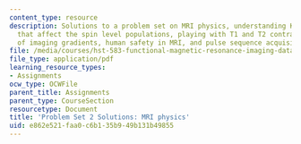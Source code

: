 ```yaml
---
content_type: resource
description: Solutions to a problem set on MRI physics, understanding K-space, factors
  that affect the spin level populations, playing with T1 and T2 contrast, calculation
  of imaging gradients, human safety in MRI, and pulse sequence acquisition parameters.
file: /media/courses/hst-583-functional-magnetic-resonance-imaging-data-acquisition-and-analysis-fall-2008/e862e521faa0c6b135b949b131b49855_ps2_soln.pdf
file_type: application/pdf
learning_resource_types:
- Assignments
ocw_type: OCWFile
parent_title: Assignments
parent_type: CourseSection
resourcetype: Document
title: 'Problem Set 2 Solutions: MRI physics'
uid: e862e521-faa0-c6b1-35b9-49b131b49855
---
```

